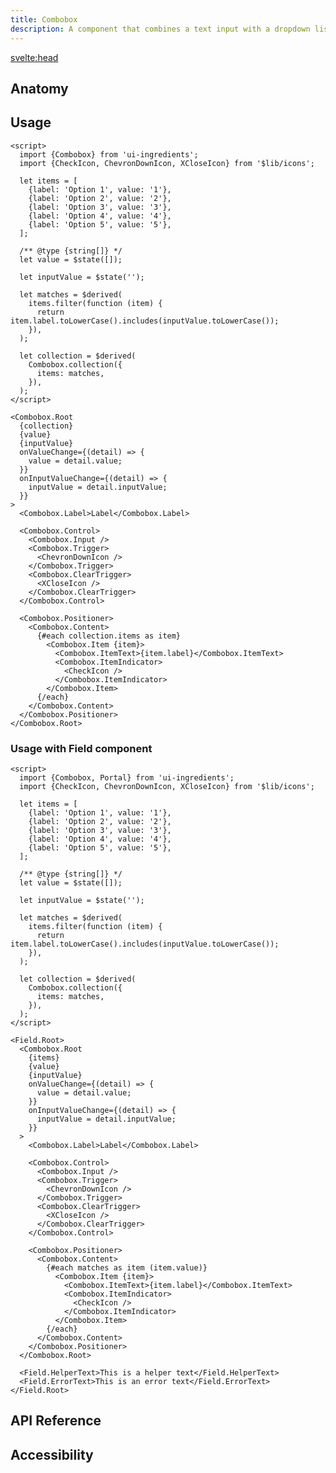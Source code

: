 ```yaml
---
title: Combobox
description: A component that combines a text input with a dropdown list for selecting or entering values.
---
```


<script>
  import {ComboboxDemo} from '$lib/demo';
  import {Anatomy} from '$lib/anatomy';
  import {Api} from '$lib/api';
  import {Accessibility} from '$lib/accessibility';
  import Metadata from '$lib/metadata.svelte';
  import PageHeading from '$lib/page-heading.svelte';
</script>

<svelte:head>

  <title>UI Ingredients | {title}</title>
</svelte:head>

<Metadata title="{title}" description="{description}" />
<PageHeading title="{title}" description="{description}" />

<ComboboxDemo />

## Anatomy

<Anatomy id="combobox" />

## Usage

```svelte
<script>
  import {Combobox} from 'ui-ingredients';
  import {CheckIcon, ChevronDownIcon, XCloseIcon} from '$lib/icons';

  let items = [
    {label: 'Option 1', value: '1'},
    {label: 'Option 2', value: '2'},
    {label: 'Option 3', value: '3'},
    {label: 'Option 4', value: '4'},
    {label: 'Option 5', value: '5'},
  ];

  /** @type {string[]} */
  let value = $state([]);

  let inputValue = $state('');

  let matches = $derived(
    items.filter(function (item) {
      return item.label.toLowerCase().includes(inputValue.toLowerCase());
    }),
  );

  let collection = $derived(
    Combobox.collection({
      items: matches,
    }),
  );
</script>

<Combobox.Root
  {collection}
  {value}
  {inputValue}
  onValueChange={(detail) => {
    value = detail.value;
  }}
  onInputValueChange={(detail) => {
    inputValue = detail.inputValue;
  }}
>
  <Combobox.Label>Label</Combobox.Label>

  <Combobox.Control>
    <Combobox.Input />
    <Combobox.Trigger>
      <ChevronDownIcon />
    </Combobox.Trigger>
    <Combobox.ClearTrigger>
      <XCloseIcon />
    </Combobox.ClearTrigger>
  </Combobox.Control>

  <Combobox.Positioner>
    <Combobox.Content>
      {#each collection.items as item}
        <Combobox.Item {item}>
          <Combobox.ItemText>{item.label}</Combobox.ItemText>
          <Combobox.ItemIndicator>
            <CheckIcon />
          </Combobox.ItemIndicator>
        </Combobox.Item>
      {/each}
    </Combobox.Content>
  </Combobox.Positioner>
</Combobox.Root>
```

### Usage with Field component

```svelte
<script>
  import {Combobox, Portal} from 'ui-ingredients';
  import {CheckIcon, ChevronDownIcon, XCloseIcon} from '$lib/icons';

  let items = [
    {label: 'Option 1', value: '1'},
    {label: 'Option 2', value: '2'},
    {label: 'Option 3', value: '3'},
    {label: 'Option 4', value: '4'},
    {label: 'Option 5', value: '5'},
  ];

  /** @type {string[]} */
  let value = $state([]);

  let inputValue = $state('');

  let matches = $derived(
    items.filter(function (item) {
      return item.label.toLowerCase().includes(inputValue.toLowerCase());
    }),
  );

  let collection = $derived(
    Combobox.collection({
      items: matches,
    }),
  );
</script>

<Field.Root>
  <Combobox.Root
    {items}
    {value}
    {inputValue}
    onValueChange={(detail) => {
      value = detail.value;
    }}
    onInputValueChange={(detail) => {
      inputValue = detail.inputValue;
    }}
  >
    <Combobox.Label>Label</Combobox.Label>

    <Combobox.Control>
      <Combobox.Input />
      <Combobox.Trigger>
        <ChevronDownIcon />
      </Combobox.Trigger>
      <Combobox.ClearTrigger>
        <XCloseIcon />
      </Combobox.ClearTrigger>
    </Combobox.Control>

    <Combobox.Positioner>
      <Combobox.Content>
        {#each matches as item (item.value)}
          <Combobox.Item {item}>
            <Combobox.ItemText>{item.label}</Combobox.ItemText>
            <Combobox.ItemIndicator>
              <CheckIcon />
            </Combobox.ItemIndicator>
          </Combobox.Item>
        {/each}
      </Combobox.Content>
    </Combobox.Positioner>
  </Combobox.Root>

  <Field.HelperText>This is a helper text</Field.HelperText>
  <Field.ErrorText>This is an error text</Field.ErrorText>
</Field.Root>
```

## API Reference

<Api id="combobox" />

## Accessibility

<Accessibility id="combobox" />
